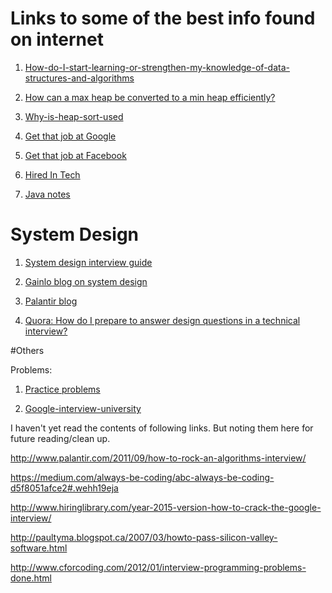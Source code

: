 # Links to some of the best info found on internet

1. [How-do-I-start-learning-or-strengthen-my-knowledge-of-data-structures-and-algorithms](https://www.quora.com/How-do-I-start-learning-or-strengthen-my-knowledge-of-data-structures-and-algorithms/answer/Pawan-Bhadauria)

2. [How can a max heap be converted to a min heap efficiently?](https://www.quora.com/How-can-a-max-heap-be-converted-to-a-min-heap-efficiently)

3. [Why-is-heap-sort-used](https://www.quora.com/Why-is-heap-sort-used/answer/Pawan-Bhadauria)

4. [Get that job at Google](http://steve-yegge.blogspot.com/2008/03/get-that-job-at-google.html)

5. [Get that job at Facebook](https://www.facebook.com/notes/facebook-engineering/get-that-job-at-facebook/10150964382448920)

6. [Hired In Tech](https://www.hiredintech.com)

7. [Java notes](https://www.ntu.edu.sg/home/ehchua/programming/java/J1a_Introduction.html)

# System Design

1. [System design interview guide](https://github.com/checkcheckzz/system-design-interview)

2. [Gainlo blog on system design](http://blog.gainlo.co/index.php/category/system-design-interview-questions/)

3. [Palantir blog](https://www.palantir.com/2011/10/how-to-ace-a-systems-design-interview/)

4. [Quora: How do I prepare to answer design questions in a technical interview?](https://www.quora.com/How-do-I-prepare-to-answer-design-questions-in-a-technical-interview)

#Others

Problems:

1. [Practice problems](https://github.com/mission-peace/interview/wiki)

2. [Google-interview-university](https://github.com/jwasham/google-interview-university)


I haven't yet read the contents of following links. But noting them here for future reading/clean up.





http://www.palantir.com/2011/09/how-to-rock-an-algorithms-interview/

https://medium.com/always-be-coding/abc-always-be-coding-d5f8051afce2#.wehh19eja

http://www.hiringlibrary.com/year-2015-version-how-to-crack-the-google-interview/


http://paultyma.blogspot.ca/2007/03/howto-pass-silicon-valley-software.html


http://www.cforcoding.com/2012/01/interview-programming-problems-done.html


